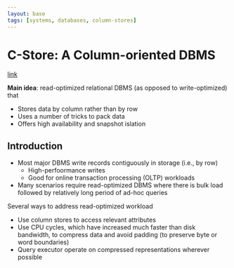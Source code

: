 ```yaml
---
layout: base
tags: [systems, databases, column-stores]
---
```


# C-Store: A Column-oriented DBMS
[link](http://db.csail.mit.edu/projects/cstore/vldb.pdf)

**Main idea**: read-optimized relational DBMS (as opposed to write-optimized) that
- Stores data by column rather than by row
- Uses a number of tricks to pack data
- Offers high availability and snapshot islation

## Introduction
- Most major DBMS write records contiguously in storage (i.e., by row)
  - High-perfoormance writes
  - Good for online transaction processing (OLTP) workloads
- Many scenarios require read-optimized DBMS where there is bulk load followed by relatively long period of ad-hoc queries

Several ways to address read-optimized workload
- Use column stores to access relevant attributes
- Use CPU cycles, which have increased much faster than disk bandwidth, to compress data and avoid padding (to preserve byte or word boundaries)
- Query executor operate on compressed representations wherever possible

